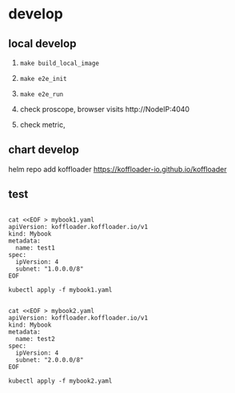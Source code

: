 # develop

## local develop

1. `make build_local_image`

2. `make e2e_init`

3. `make e2e_run`

4. check proscope, browser visits http://NodeIP:4040

5. check metric, 

## chart develop

helm repo add koffloader https://koffloader-io.github.io/koffloader

## test 


```shell

cat <<EOF > mybook1.yaml
apiVersion: koffloader.koffloader.io/v1
kind: Mybook
metadata:
  name: test1
spec:
  ipVersion: 4
  subnet: "1.0.0.0/8"
EOF

kubectl apply -f mybook1.yaml


cat <<EOF > mybook2.yaml
apiVersion: koffloader.koffloader.io/v1
kind: Mybook
metadata:
  name: test2
spec:
  ipVersion: 4
  subnet: "2.0.0.0/8"
EOF

kubectl apply -f mybook2.yaml


```
